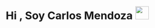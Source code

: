 <h1 align="center"><b>Hi , Soy Carlos Mendoza </b><img src="https://media.giphy.com/media/hvRJCLFzcasrR4ia7z/giphy.gif" width="35"></h1>

<!--
**mincarlos13/mincarlos13** is a ✨ _special_ ✨ repository because its `README.md` (this file) appears on your GitHub profile.

Here are some ideas to get you started:

- 🔭 I’m currently working on ...
- 🌱 I’m currently learning ...
- 👯 I’m looking to collaborate on ...
- 🤔 I’m looking for help with ...
- 💬 Ask me about ...
- 📫 How to reach me: ...
- 😄 Pronouns: ...
- ⚡ Fun fact: ...
-->
